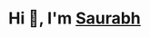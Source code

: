 <h1 align="center">Hi 👋, I'm <a href="https://100rabhcsmc.github.io/Me.io/](https://github.com/kulindupr" target="blank">
Saurabh</a></h1>

<!--
**kulindupr/kulindupr** is a ✨ _special_ ✨ repository because its `README.md` (this file) appears on your GitHub profile.

Here are some ideas to get you started:

- 🔭 I’m currently working on ...
- 🌱 I’m currently learning ...
- 👯 I’m looking to collaborate on ...
- 🤔 I’m looking for help with ...
- 💬 Ask me about ...
- 📫 How to reach me: ...
- 😄 Pronouns: ...
- ⚡ Fun fact: ...
-->
